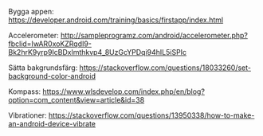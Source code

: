 Bygga appen:
https://developer.android.com/training/basics/firstapp/index.html

Accelerometer:
http://sampleprogramz.com/android/accelerometer.php?fbclid=IwAR0xoKZRqdI9-Bk2hrK9yrp9IcBDxlmthkvp4_8UzGcYPDqi94hIL5iSPIc

Sätta bakgrundsfärg:
https://stackoverflow.com/questions/18033260/set-background-color-android

Kompass:
https://www.wlsdevelop.com/index.php/en/blog?option=com_content&view=article&id=38

Vibrationer:
https://stackoverflow.com/questions/13950338/how-to-make-an-android-device-vibrate






